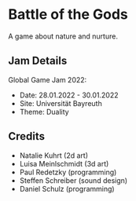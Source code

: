 # Battle of the Gods
A game about nature and nurture.

## Jam Details
Global Game Jam 2022: 
- Date: 28.01.2022 - 30.01.2022
- Site: Universität Bayreuth
- Theme: Duality

## Credits
- Natalie Kuhrt (2d art)
- Luisa Meinlschmidt (3d art)
- Paul Redetzky (programming)
- Steffen Schreiber (sound design)
- Daniel Schulz (programming)
